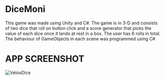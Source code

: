 # DiceMoni
This game was made using Unity and C#. The game
is in 3-D and consists of two dice that roll on button
click and a score generator that picks the value of
each dice once it lands at rest in a box. The user has
6 rolls in total. The behaviour of GameObjects in
each scene was programmed using C#

# APP SCREENSHOT
![VeloxDice](https://user-images.githubusercontent.com/100425157/193066906-7968af68-9dd3-414d-9dff-dd936b0d07ea.png)
